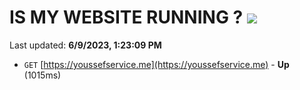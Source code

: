 # IS MY WEBSITE RUNNING ? [![](https://img.shields.io/static/v1?label=Sponsor&message=%E2%9D%A4&logo=GitHub&color=%23fe8e86)](https://github.com/sponsors/<username>)

Last updated: **6/9/2023, 1:23:09 PM**

- `GET` [https://youssefservice.me](https://youssefservice.me) - **Up** (1015ms)

